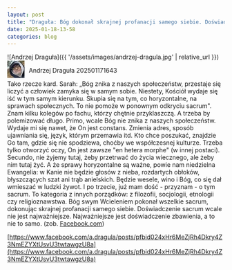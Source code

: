 ```yaml
---
layout: post
title: "Draguła: Bóg dokonał skrajnej profanacji samego siebie. Doświadczenie sacrum wcale nie jest najważniejsze"
date: 2025-01-18-13-58
categories: blog
---
```


<!--# Mój pierwszy wpis-->

![Andrzej Draguła]({{ '/assets/images/andrzej-dragula.jpg' | relative_url }})
<img src="/assets/images/andrzej-dragula.jpg" alt="Andrzej Draguła" style="float: left; margin-right: 10px;">

Andrzej Draguła
202501171643

<!--![Andrzej Draguła](_posts/img/andrzej-dragula.jpg)-->
<!--![Andrzej Draguła](img/andrzej-dragula.jpg)-->

Tako rzecze kard. Sarah: „Bóg znika z naszych społeczeństw, przestaje się liczyć a człowiek zamyka się w samym sobie. Niestety, Kościół wydaje się iść w tym samym kierunku. Skupia się na tym, co horyzontalne, na sprawach społecznych. To nie pomoże w ponownym odkryciu sacrum". Znam kilku kolegów po fachu, którzy chętnie przyklaszczą. A trzeba by polemizować długo. Primo, wcale Bóg nie znika z naszych społeczeństw. Wydaje mi się nawet, że On jest constans. Zmienia adres, sposób ujawniania się, język, którym przemawia itd. Kto chce poszukać, znajdzie Go tam, gdzie się nie spodziewa, choćby we współczesnej kulturze. Trzeba tylko otworzyć oczy, On jest zawsze "en hetera morphe" (w innej postaci). Secundo, nie żyjemy tutaj, żeby przetrwać do życia wiecznego, ale żeby nim tutaj żyć. A że sprawy horyzontalne są ważne, powie nam niedzielna Ewangelia: w Kanie nie będzie głosów z nieba, rozdartych obłoków, błyszczących szat ani trąb anielskich. Będzie wesele, wino i Bóg, co się dał wmieszać w ludzki żywot. I po trzecie, już mam dość - przyznam - o tym sacrum. To kategoria z innych porządków: z filozofii, socjologii, etnologii czy religioznawstwa. Bóg swym Wcieleniem pokonał wszelkie sacrum, dokonując skrajnej profanacji samego siebie. Doświadczenie sacrum wcale nie jest najważniejsze. Najważniejsze jest doświadczenie zbawienia, a to nie to samo. (zob. [Facebook.com](https://www.facebook.com/a.dragula/posts/pfbid024xHr6MeZjRh4Dkry4Z3NmEZYXtUsvU3twtawgzU8a))

[https://www.facebook.com/a.dragula/posts/pfbid024xHr6MeZjRh4Dkry4Z3NmEZYXtUsvU3twtawgzU8a](https://www.facebook.com/a.dragula/posts/pfbid024xHr6MeZjRh4Dkry4Z3NmEZYXtUsvU3twtawgzU8a)

<!--
- **Pogrubiony tekst**: '**tekst**'
- *Kursywa*: '*tekst*'
- Link do strony: '[Google](https://google.com)'
-->
